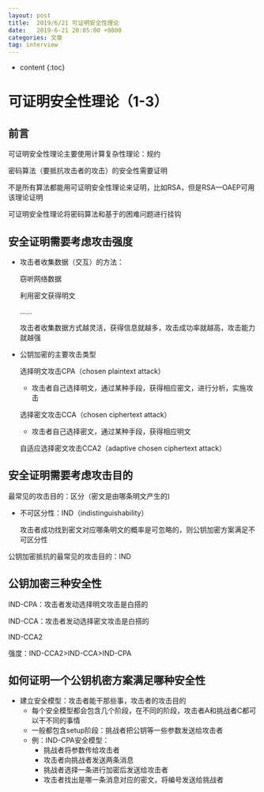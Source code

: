 ```yaml
---
layout: post
title:  2019/6/21 可证明安全性理论
date:   2019-6-21 20:05:00 +0800
categories: 文章
tag: interview
---
```


* content
{:toc}
# 可证明安全性理论（1-3）

## 前言

可证明安全性理论主要使用计算复杂性理论：规约

密码算法（要抵抗攻击者的攻击）的安全性需要证明

不是所有算法都能用可证明安全性理论来证明，比如RSA，但是RSA—OAEP可用该理论证明

可证明安全性理论将密码算法和基于的困难问题进行挂钩

## 安全证明需要考虑攻击强度

- 攻击者收集数据（交互）的方法：

  窃听网络数据

  利用密文获得明文

  ......

  攻击者收集数据方式越灵活，获得信息就越多，攻击成功率就越高，攻击能力就越强

- 公钥加密的主要攻击类型

  选择明文攻击CPA（chosen plaintext attack）

  - 攻击者自己选择明文，通过某种手段，获得相应密文，进行分析，实施攻击

  选择密文攻击CCA（chosen ciphertext attack）

  - 攻击者自己选择密文，通过某种手段，获得相应明文

  自适应选择密文攻击CCA2（adaptive chosen ciphertext attack）

## 安全证明需要考虑攻击目的

最常见的攻击目的：区分（密文是由哪条明文产生的)

- 不可区分性：IND（indistinguishability）

  攻击者成功找到密文对应哪条明文的概率是可忽略的，则公钥加密方案满足不可区分性

公钥加密抵抗的最常见的攻击目的：IND

## 公钥加密三种安全性

IND-CPA：攻击者发动选择明文攻击是白搭的

IND-CCA：攻击者发动选择密文攻击是白搭的

IND-CCA2

强度：IND-CCA2>IND-CCA>IND-CPA

## 如何证明一个公钥机密方案满足哪种安全性

- 建立安全模型：攻击者能干那些事，攻击者的攻击目的
  - 每个安全模型都会包含几个阶段，在不同的阶段，攻击者A和挑战者C都可以干不同的事情
  - 一般都包含setup阶段：挑战者把公钥等一些参数发送给攻击者
  - 例：IND-CPA安全模型：
    - 挑战者将参数传给攻击者
    - 攻击者向挑战者发送两条消息
    - 挑战者选择一条进行加密后发送给攻击者
    - 攻击者找出是哪一条消息对应的密文，将编号发送给挑战者

